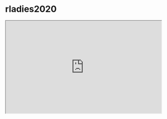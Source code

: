 # rladies2020

<iframe
  src="https://codepen.io/team/codepen/embed/preview/PNaGbb"
  style="width:100%; height:300px;"
></iframe>

